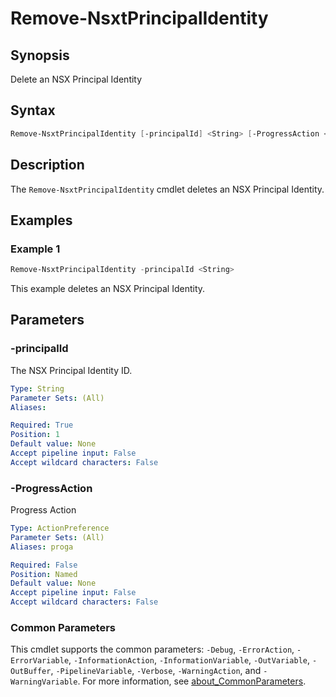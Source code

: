 # Remove-NsxtPrincipalIdentity

## Synopsis

Delete an NSX Principal Identity

## Syntax

```powershell
Remove-NsxtPrincipalIdentity [-principalId] <String> [-ProgressAction <ActionPreference>] [<CommonParameters>]
```

## Description

The `Remove-NsxtPrincipalIdentity` cmdlet deletes an NSX Principal Identity.

## Examples

### Example 1

```powershell
Remove-NsxtPrincipalIdentity -principalId <String>
```

This example deletes an NSX Principal Identity.

## Parameters

### -principalId

The NSX Principal Identity ID.

```yaml
Type: String
Parameter Sets: (All)
Aliases:

Required: True
Position: 1
Default value: None
Accept pipeline input: False
Accept wildcard characters: False
```

### -ProgressAction

Progress Action

```yaml
Type: ActionPreference
Parameter Sets: (All)
Aliases: proga

Required: False
Position: Named
Default value: None
Accept pipeline input: False
Accept wildcard characters: False
```

### Common Parameters

This cmdlet supports the common parameters: `-Debug`, `-ErrorAction`, `-ErrorVariable`, `-InformationAction`, `-InformationVariable`, `-OutVariable`, `-OutBuffer`, `-PipelineVariable`, `-Verbose`, `-WarningAction`, and `-WarningVariable`. For more information, see [about_CommonParameters](http://go.microsoft.com/fwlink/?LinkID=113216).

